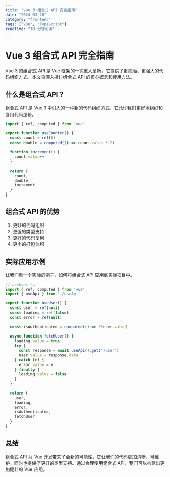 ```yaml
---
title: "Vue 3 组合式 API 完全指南"
date: "2024-03-20"
category: "frontend"
tags: ["Vue", "TypeScript"]
readTime: "10 分钟阅读"
---
```


# Vue 3 组合式 API 完全指南

Vue 3 的组合式 API 是 Vue 框架的一次重大革新，它提供了更灵活、更强大的代码组织方式。本文将深入探讨组合式 API 的核心概念和使用方法。

## 什么是组合式 API？

组合式 API 是 Vue 3 中引入的一种新的代码组织方式，它允许我们更好地组织和复用代码逻辑。

```typescript
import { ref, computed } from 'vue'

export function useCounter() {
  const count = ref(0)
  const double = computed(() => count.value * 2)
  
  function increment() {
    count.value++
  }
  
  return {
    count,
    double,
    increment
  }
}
```

## 组合式 API 的优势

1. 更好的代码组织
2. 更强的类型支持
3. 更好的代码复用
4. 更小的打包体积

## 实际应用示例

让我们看一个实际的例子，如何将组合式 API 应用到实际项目中。

```typescript
// useUser.ts
import { ref, computed } from 'vue'
import { useApi } from './useApi'

export function useUser() {
  const user = ref(null)
  const loading = ref(false)
  const error = ref(null)
  
  const isAuthenticated = computed(() => !!user.value)
  
  async function fetchUser() {
    loading.value = true
    try {
      const response = await useApi().get('/user')
      user.value = response.data
    } catch (e) {
      error.value = e
    } finally {
      loading.value = false
    }
  }
  
  return {
    user,
    loading,
    error,
    isAuthenticated,
    fetchUser
  }
}
```

## 总结

组合式 API 为 Vue 开发带来了全新的可能性，它让我们的代码更加清晰、可维护，同时也提供了更好的类型支持。通过合理使用组合式 API，我们可以构建出更加健壮的 Vue 应用。 